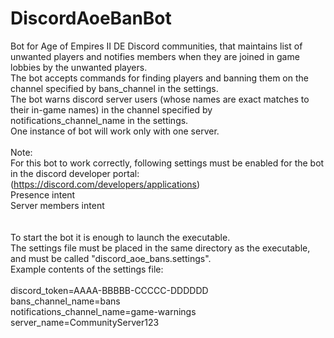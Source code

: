 # DiscordAoeBanBot
Bot for Age of Empires II DE Discord communities, that maintains list of unwanted players and notifies members when they are joined in game lobbies by the unwanted players.\
The bot accepts commands for finding players and banning them on the channel specified by bans_channel in the settings.\
The bot warns discord server users (whose names are exact matches to their in-game names) in the channel specified by notifications_channel_name in the settings.\
One instance of bot will work only with one server.\
\
Note:\
For this bot to work correctly, following settings must be enabled for the bot in the discord developer portal: (https://discord.com/developers/applications)
\
Presence intent\
Server members intent\
\
\
To start the bot it is enough to launch the executable.\
The settings file must be placed in the same directory as the executable, and must be called "discord_aoe_bans.settings".\
Example contents of the settings file:\
\
discord_token=AAAA-BBBBB-CCCCC-DDDDDD\
bans_channel_name=bans\
notifications_channel_name=game-warnings\
server_name=CommunityServer123
